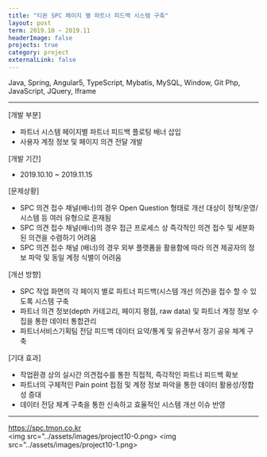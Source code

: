 ```yaml
---
title: "티몬 SPC 페이지 별 파트너 피드백 시스템 구축"
layout: post
term: 2019.10 ~ 2019.11
headerImage: false
projects: true
category: project
externalLink: false
---
```


Java, Spring, Angular5, TypeScript, Mybatis, MySQL, Window, Git
Php, JavaScript, JQuery, Iframe

---

[개발 부분]
- 파트너 시스템 페이지별 파트너 피드백 플로팅 배너 삽입
- 사용자 계정 정보 및 페이지 의견 전달 개발 

[개발 기간]
- 2019.10.10 ~ 2019.11.15

[문제상황]
-  SPC 의견 접수 채널(배너)의 경우 Open Question 형태로 개선 대상이 정책/운영/시스템 등 여러 유형으로 혼재됨
-  SPC 의견 접수 채널(배너)의 경우 접근 프로세스 상 즉각적인 의견 접수 및 세분화 된 의견을 수렴하기 어려움
-  SPC 의견 접수 채널 (배너)의 경우 외부 플랫폼을 활용함에 따라 의견 제공자의 정보 파악 및 동일 계정 식별이 어려움

[개선 방향]
- SPC 작업 화면의 각 페이지 별로 파트너 피드백(시스템 개선 의견)을 접수 할 수 있도록 시스템 구축
- 파트너 의견 정보(depth 카테고리, 페이지 평점, raw data) 및 파트너 계정 정보 수집을 통한 데이터 통합관리
- 파트너서비스기획팀 전담 피드백 데이터 요약/통계 및 유관부서 정기 공유 체계 구축

[기대 효과]
- 작업환경 상의 실시간 의견접수를 통한 직접적, 즉각적인 파트너 피드백 확보
- 파트너의 구체적인 Pain point 접점 및 계정 정보 파악을 통한 데이터 활용성/정합성 증대
- 데이터 전담 체계 구축을 통한 신속하고 효율적인 시스템 개선 이슈 반영

 
---

https://spc.tmon.co.kr
<br>
<img src="../assets/images/project10-0.png>
<img src="../assets/images/project10-1.png>
